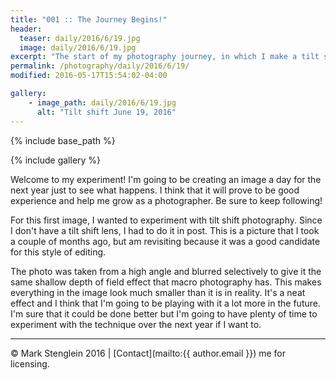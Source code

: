 ```yaml
---
title: "001 :: The Journey Begins!"
header:
  teaser: daily/2016/6/19.jpg
  image: daily/2016/6/19.jpg
excerpt: "The start of my photography journey, in which I make a tilt shift image."
permalink: /photography/daily/2016/6/19/
modified: 2016-05-17T15:54:02-04:00

gallery:
    - image_path: daily/2016/6/19.jpg
      alt: "Tilt shift June 19, 2016"
---
```


{% include base_path %}

{% include gallery %}

Welcome to my experiment! I'm going to be creating an image a day for the next year just to see what happens. I think that it will prove to be good experience and help me grow as a photographer. Be sure to keep following!

For this first image, I wanted to experiment with tilt shift photography. Since I don't have a tilt shift lens, I had to do it in post. This is a picture that I took a couple of months ago, but am revisiting because it was a good candidate for this style of editing.

The photo was taken from a high angle and blurred selectively to give it the same shallow depth of field effect that macro photography has. This makes everything in the image look much smaller than it is in reality. It's a neat effect and I think that I'm going to be playing with it a lot more in the future. I'm sure that it could be done better but I'm going to have plenty of time to experiment with the technique over the next year if I want to.

---

&copy; Mark Stenglein 2016 \| [Contact](mailto:{{ author.email }}) me for licensing.